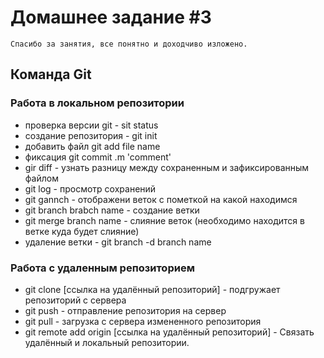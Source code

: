 # Домашнее задание #3

`Спасибо за занятия, все понятно и доходчиво изложено.`

## Команда Git

### Работа в локальном репозитории

- проверка версии git - sit status
- создание репозитория - git init
- добавить файл git add file name
- фиксация git commit .m 'comment'
- gir diff - узнать разницу между сохраненным и зафиксированным файлом
- git log - просмотр сохранений
- git gannch - отображени веток с пометкой на какой находимся
- git branch brabch name - создание ветки
- git merge branch name - слияние веток (необходимо находится в ветке куда будет слияние)
- удаление ветки - git branch -d branch name

### Работа с удаленным репозиторием

- git clone [ссылка на удалённый репозиторий] - подгружает репозиторий с сервера
- git push - отправление репозитория на сервер
- git pull - загрузка с сервера измененного репозитория
- git remote add origin [ссылка на удалённый репозиторий] - Связать удалённый и локальный репозитории.
